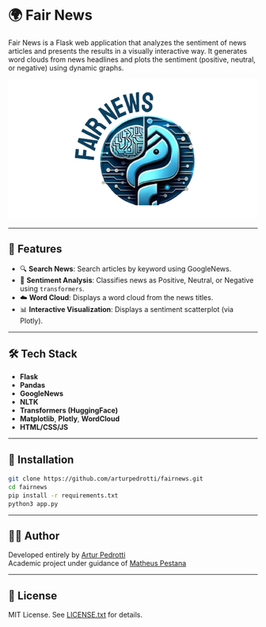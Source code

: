 # 🌍 Fair News

Fair News is a Flask web application that analyzes the sentiment of news articles and presents the results in a visually interactive way. It generates word clouds from news headlines and plots the sentiment (positive, neutral, or negative) using dynamic graphs.

![Logo](static/img/Logo-fairnews.png)

---

## 🚀 Features

- 🔍 **Search News**: Search articles by keyword using GoogleNews.
- 💬 **Sentiment Analysis**: Classifies news as Positive, Neutral, or Negative using `transformers`.
- ☁️ **Word Cloud**: Displays a word cloud from the news titles.
- 📊 **Interactive Visualization**: Displays a sentiment scatterplot (via Plotly).

---

## 🛠 Tech Stack

- **Flask**
- **Pandas**
- **GoogleNews**
- **NLTK**
- **Transformers (HuggingFace)**
- **Matplotlib**, **Plotly**, **WordCloud**
- **HTML/CSS/JS**

---

## 🧪 Installation

```bash
git clone https://github.com/arturpedrotti/fairnews.git
cd fairnews
pip install -r requirements.txt
python3 app.py
```

---

## 👨‍💻 Author

Developed entirely by [Artur Pedrotti](https://github.com/arturpedrotti)  
Academic project under guidance of [Matheus Pestana](https://github.com/mateuspestana)

---

## 📝 License

MIT License. See [LICENSE.txt](LICENSE.txt) for details.
